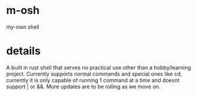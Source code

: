 # m-osh
my-own shell

# details
A built in rust shell that serves no practical use other than a hobby/learning project.
Currently supports normal commands and special ones like cd,
currently it is only capable of running 1 command at a time and doesnt support | or &&.
More updates are to be rolling as we move on.

